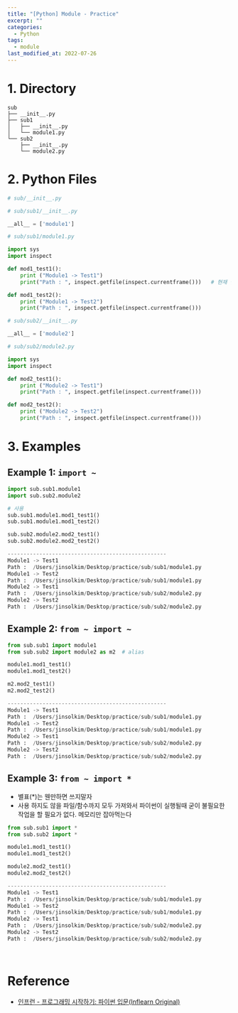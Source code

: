 ```yaml
---
title: "[Python] Module - Practice"
excerpt: ""
categories:
  - Python
tags:
  - module
last_modified_at: 2022-07-26
---
```


# 1. Directory

```
sub
├── __init__.py
├── sub1
│   ├── __init__.py
│   └── module1.py
└── sub2
    ├── __init__.py
    └── module2.py
```

# 2. Python Files

```python
# sub/__init__.py
```

```python
# sub/sub1/__init__.py

__all__ = ['module1']
```

```python
# sub/sub1/module1.py

import sys
import inspect

def mod1_test1():
	print ("Module1 -> Test1")
	print("Path : ", inspect.getfile(inspect.currentframe()))	# 현재 실행파일의 파일 위치 출력

def mod1_test2():
	print ("Module1 -> Test2")
	print("Path : ", inspect.getfile(inspect.currentframe()))
```
```python
# sub/sub2/__init__.py

__all__ = ['module2']
```

```python
# sub/sub2/module2.py

import sys
import inspect

def mod2_test1():
	print ("Module2 -> Test1")
	print("Path : ", inspect.getfile(inspect.currentframe()))

def mod2_test2():
	print ("Module2 -> Test2")
	print("Path : ", inspect.getfile(inspect.currentframe()))
```

# 3. Examples

## Example 1: `import ~`

```python
import sub.sub1.module1
import sub.sub2.module2

# 사용
sub.sub1.module1.mod1_test1()
sub.sub1.module1.mod1_test2()

sub.sub2.module2.mod2_test1()
sub.sub2.module2.mod2_test2()

--------------------------------------------------
Module1 -> Test1
Path :  /Users/jinsolkim/Desktop/practice/sub/sub1/module1.py
Module1 -> Test2
Path :  /Users/jinsolkim/Desktop/practice/sub/sub1/module1.py
Module2 -> Test1
Path :  /Users/jinsolkim/Desktop/practice/sub/sub2/module2.py
Module2 -> Test2
Path :  /Users/jinsolkim/Desktop/practice/sub/sub2/module2.py
```

## Example 2: `from ~ import ~`

```python
from sub.sub1 import module1
from sub.sub2 import module2 as m2  # alias

module1.mod1_test1()
module1.mod1_test2()

m2.mod2_test1()
m2.mod2_test2()

--------------------------------------------------
Module1 -> Test1
Path :  /Users/jinsolkim/Desktop/practice/sub/sub1/module1.py
Module1 -> Test2
Path :  /Users/jinsolkim/Desktop/practice/sub/sub1/module1.py
Module2 -> Test1
Path :  /Users/jinsolkim/Desktop/practice/sub/sub2/module2.py
Module2 -> Test2
Path :  /Users/jinsolkim/Desktop/practice/sub/sub2/module2.py
```

## Example 3: `from ~ import *`
+ 별표(*)는 웬만하면 쓰지말자
+ 사용 하지도 않을 파일/함수까지 모두 가져와서 파이썬이 실행될때 굳이 불필요한 작업을 할 필요가 없다. 메모리만 잡아먹는다 

```python
from sub.sub1 import *
from sub.sub2 import *

module1.mod1_test1()
module1.mod1_test2()

module2.mod2_test1()
module2.mod2_test2()

--------------------------------------------------
Module1 -> Test1
Path :  /Users/jinsolkim/Desktop/practice/sub/sub1/module1.py
Module1 -> Test2
Path :  /Users/jinsolkim/Desktop/practice/sub/sub1/module1.py
Module2 -> Test1
Path :  /Users/jinsolkim/Desktop/practice/sub/sub2/module2.py
Module2 -> Test2
Path :  /Users/jinsolkim/Desktop/practice/sub/sub2/module2.py
```

<br>

# Reference
+ [인프런 - 프로그래밍 시작하기: 파이썬 입문(Inflearn Original)](https://www.inflearn.com/course/%ED%94%84%EB%A1%9C%EA%B7%B8%EB%9E%98%EB%B0%8D-%ED%8C%8C%EC%9D%B4%EC%8D%AC-%EC%9E%85%EB%AC%B8-%EC%9D%B8%ED%94%84%EB%9F%B0-%EC%98%A4%EB%A6%AC%EC%A7%80%EB%84%90)

<br>
